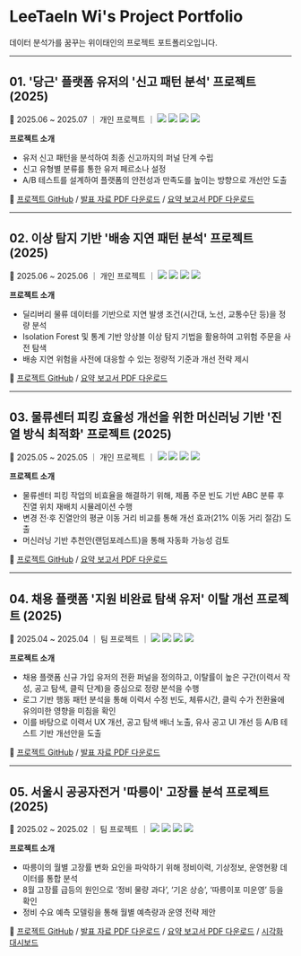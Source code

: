 # LeeTaeIn Wi's Project Portfolio  
데이터 분석가를 꿈꾸는 위이태인의 프로젝트 포트폴리오입니다.

---

## 01. '당근' 플랫폼 유저의 '신고 패턴 분석' 프로젝트 (2025)  
📅 2025.06 ~ 2025.07 ｜ 개인 프로젝트 ｜ <img src="https://img.shields.io/badge/Python-3776AB?style=flat&logo=python&logoColor=white"/> <img src="https://img.shields.io/badge/Pandas-150458?style=flat&logo=pandas&logoColor=white"/> <img src="https://img.shields.io/badge/SQL-4479A1?style=flat&logo=postgresql&logoColor=white"/> <img src="https://img.shields.io/badge/Seaborn-3776AB?style=flat&logo=seaborn&logoColor=white"/>

**프로젝트 소개**  
- 유저 신고 패턴을 분석하여 최종 신고까지의 퍼널 단계 수립  
- 신고 유형별 분류를 통한 유저 페르소나 설정  
- A/B 테스트를 설계하여 플랫폼의 안전성과 만족도를 높이는 방향으로 개선안 도출  

🔗 [프로젝트 GitHub](https://github.com/TildaWi/danggeun_complaint_pattern_project) / [발표 자료 PDF 다운로드](https://github.com/TildaWi/Portfolio_wileetaein/blob/main/메인프로젝트_1.pdf) / [요약 보고서 PDF 다운로드](https://github.com/TildaWi/Portfolio_wileetaein/blob/main/메인프로젝트_1.pdf)

---

## 02. 이상 탐지 기반 '배송 지연 패턴 분석' 프로젝트 (2025)  
📅 2025.06 ~ 2025.06 ｜ 개인 프로젝트 ｜ <img src="https://img.shields.io/badge/Python-3776AB?style=flat&logo=python&logoColor=white"/> <img src="https://img.shields.io/badge/Scikit--learn-F7931E?style=flat&logo=scikit-learn&logoColor=white"/> <img src="https://img.shields.io/badge/Numpy-013243?style=flat&logo=numpy&logoColor=white"/> <img src="https://img.shields.io/badge/Matplotlib-11557C?style=flat&logo=matplotlib&logoColor=white"/>

**프로젝트 소개**  
- 딜리버리 물류 데이터를 기반으로 지연 발생 조건(시간대, 노선, 교통수단 등)을 정량 분석  
- Isolation Forest 및 통계 기반 앙상블 이상 탐지 기법을 활용하여 고위험 주문을 사전 탐색  
- 배송 지연 위험을 사전에 대응할 수 있는 정량적 기준과 개선 전략 제시  

🔗 [프로젝트 GitHub](https://github.com/TildaWi/delivery_delay_project) / [요약 보고서 PDF 다운로드](https://github.com/TildaWi/Portfolio_wileetaein/blob/main/메인프로젝트_1.pdf)

---

## 03. 물류센터 피킹 효율성 개선을 위한 머신러닝 기반 '진열 방식 최적화' 프로젝트 (2025)  
📅 2025.05 ~ 2025.05 ｜ 개인 프로젝트 ｜ <img src="https://img.shields.io/badge/Python-3776AB?style=flat&logo=python&logoColor=white"/> <img src="https://img.shields.io/badge/RandomForest-43A047?style=flat&logo=scikit-learn&logoColor=white"/> <img src="https://img.shields.io/badge/Numpy-013243?style=flat&logo=numpy&logoColor=white"/> <img src="https://img.shields.io/badge/Seaborn-3776AB?style=flat&logo=seaborn&logoColor=white"/>

**프로젝트 소개**  
- 물류센터 피킹 작업의 비효율을 해결하기 위해, 제품 주문 빈도 기반 ABC 분류 후 진열 위치 재배치 시뮬레이션 수행  
- 변경 전·후 진열안의 평균 이동 거리 비교를 통해 개선 효과(21% 이동 거리 절감) 도출  
- 머신러닝 기반 추천안(랜덤포레스트)을 통해 자동화 가능성 검토  

🔗 [프로젝트 GitHub](https://github.com/TildaWi/fulfillment_layout_project) / [요약 보고서 PDF 다운로드](https://github.com/TildaWi/Portfolio_wileetaein/blob/main/진열방식_최적화_프로젝트_요약_보고서.pdf)

---

## 04. 채용 플랫폼 '지원 비완료 탐색 유저' 이탈 개선 프로젝트 (2025)  
📅 2025.04 ~ 2025.04 ｜ 팀 프로젝트 ｜ <img src="https://img.shields.io/badge/Python-3776AB?style=flat&logo=python&logoColor=white"/> <img src="https://img.shields.io/badge/SQL-4479A1?style=flat&logo=postgresql&logoColor=white"/> <img src="https://img.shields.io/badge/Tableau-E97627?style=flat&logo=tableau&logoColor=white"/> <img src="https://img.shields.io/badge/ABTest-0088CC?style=flat&logoColor=white"/>

**프로젝트 소개**  
- 채용 플랫폼 신규 가입 유저의 전환 퍼널을 정의하고, 이탈률이 높은 구간(이력서 작성, 공고 탐색, 클릭 단계)을 중심으로 정량 분석을 수행  
- 로그 기반 행동 패턴 분석을 통해 이력서 수정 빈도, 체류시간, 클릭 수가 전환율에 유의미한 영향을 미침을 확인  
- 이를 바탕으로 이력서 UX 개선, 공고 탐색 배너 노출, 유사 공고 UI 개선 등 A/B 테스트 기반 개선안을 도출  

🔗 [프로젝트 GitHub](https://github.com/TildaWi/job_funnel_dropoff_project) / [발표 자료 PDF 다운로드](https://github.com/TildaWi/Portfolio_wileetaein/blob/main/채용_플랫폼_이탈_개선_프로젝트_발표자료.pdf)


---

## 05. 서울시 공공자전거 '따릉이' 고장률 분석 프로젝트 (2025)  
📅 2025.02 ~ 2025.02 ｜ 팀 프로젝트 ｜ <img src="https://img.shields.io/badge/Python-3776AB?style=flat&logo=python&logoColor=white"/> <img src="https://img.shields.io/badge/Seaborn-3776AB?style=flat&logo=seaborn&logoColor=white"/> <img src="https://img.shields.io/badge/Tableau-E97627?style=flat&logo=tableau&logoColor=white"/> <img src="https://img.shields.io/badge/Pandas-150458?style=flat&logo=pandas&logoColor=white"/>

**프로젝트 소개**  
- 따릉이의 월별 고장률 변화 요인을 파악하기 위해 정비이력, 기상정보, 운영현황 데이터를 통합 분석  
- 8월 고장률 급등의 원인으로 ‘정비 물량 과다’, ‘기온 상승’, ‘따릉이포 미운영’ 등을 확인  
- 정비 수요 예측 모델링을 통해 월별 예측량과 운영 전략 제안  

🔗 [프로젝트 GitHub](https://github.com/TildaWi/ttareungi_project) / 
[발표 자료 PDF 다운로드](https://github.com/TildaWi/Portfolio_wileetaein/blob/main/'따릉이'_고장률_분석_프로젝트_발표자료.pdf) /
[요약 보고서 PDF 다운로드](https://github.com/TildaWi/Portfolio_wileetaein/blob/main/'따릉이'_고장률_분석_프로젝트_요약_보고서.pdf) /
[시각화 대시보드](https://public.tableau.com/app/profile/leetaein.wi/viz/_17399404264330/2)
